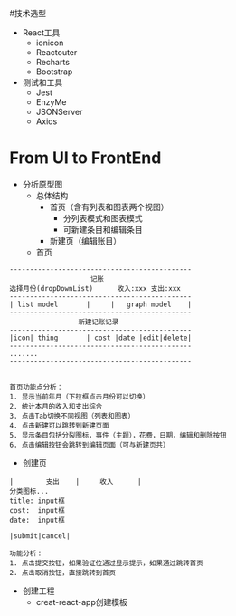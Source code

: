 #技术选型

* React工具
    * ionicon
    * Reactouter
    * Recharts
    * Bootstrap
* 测试和工具
    * Jest
    * EnzyMe
    * JSONServer
    * Axios

# From UI to FrontEnd

* 分析原型图
    * 总体结构
        * 首页（含有列表和图表两个视图）
            * 分列表模式和图表模式
            * 可新建条目和编辑条目
        * 新建页（编辑账目）
    * 首页

```
---------------------------------------------
                    记账
选择月份(dropDownList)      收入:xxx 支出:xxx
---------------------------------------------
| list model       |     |   graph model    |
---------------------------------------------
                 新建记账记录
---------------------------------------------
|icon| thing       | cost |date |edit|delete|
---------------------------------------------
.......
---------------------------------------------


首页功能点分析：
1. 显示当前年月（下拉框点击月份可以切换）
2. 统计本月的收入和支出综合
3. 点击Tab切换不同视图（列表和图表）
4. 点击新建可以跳转到新建页面
5. 显示条目包括分裂图标，事件（主题），花费，日期，编辑和删除按钮
6. 点击编辑按钮会跳转到编辑页面（可与新建页共）
```  


   * 创建页
```
|        支出    |     收入      |
分类图标...
title: input框
cost:  input框
date:  input框

|submit|cancel|

功能分析：
1. 点击提交按钮，如果验证位通过显示提示，如果通过跳转首页
2. 点击取消按钮，直接跳转到首页
```

* 创建工程
    * creat-react-app创建模板
    

